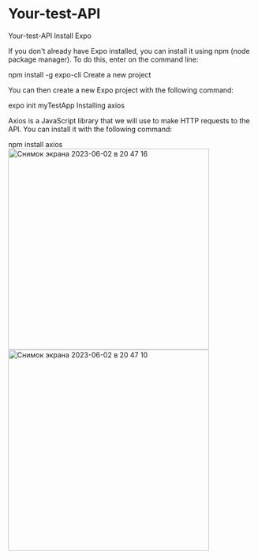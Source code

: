 # Your-test-API
Your-test-API
Install Expo

If you don't already have Expo installed, you can install it using npm (node package manager). To do this, enter on the command line:



npm install -g expo-cli
Create a new project

You can then create a new Expo project with the following command:



expo init myTestApp
Installing axios

Axios is a JavaScript library that we will use to make HTTP requests to the API. You can install it with the following command:

npm install axios
<img width="407" alt="Снимок экрана 2023-06-02 в 20 47 16" src="https://github.com/antonhayabysa/Your-test-API/assets/83969662/bf3081f3-e861-4ddb-a94a-66326314e446">
<img width="407" alt="Снимок экрана 2023-06-02 в 20 47 10" src="https://github.com/antonhayabysa/Your-test-API/assets/83969662/8c47389a-ea8e-4f63-88fc-8b4bf7c38f76">
